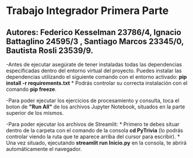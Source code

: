 # Trabajo Integrador Primera Parte
## Autores: Federico Kesselman 23786/4, Ignacio Battaglino 24595/3 , Santiago Marcos 23345/0, Bautista Rosli 23539/9.

-Antes de ejecutar asegúrate de tener instaladas todas las dependencias especificadas dentro del entorno virtual del proyecto. Puedes instalar las dependencias utilizando el siguiente comando con el entorno activado: **pip install -r requirements.txt**
    * Podrás controlar su correcta instalación con el comando **pip freeze**.

-Para poder ejecutar los ejercicios de procesamiento y consulta, toca el boton de **"Run All"** de los archivos Jupyter Notebook, situados en la parte superior de los mismos. 

-Para poder ejecutar los archivos de Streamlit: 
    * Primero te debes situar dentro de la carpeta con el comando de la consola **cd PyTrivia** (lo podrás controlar viendo la ruta que te aparece arriba del cursor para escribir). * Una vez situado, ejecutando **streamlit run Inicio.py** en la consola, te abrirá automáticamente el navegador.
